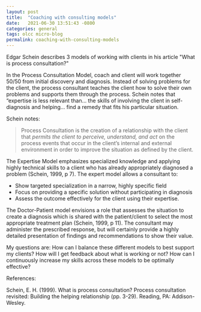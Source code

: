 ```yaml
---
layout: post
title:  "Coaching with consulting models" 
date:   2021-06-30 13:51:43 -0800
categories: general
tags: olcc micro-blog
permalink: coaching-with-consulting-models
---
```

Edgar Schein describes 3 models of working with clients in his article "What is process consultation?" 

In the Process Consultation Model, coach and client will work together 50/50 from initial discovery and diagnosis. Instead of solving problems for the client, the process consultant teaches the client how to solve their own problems and supports them through the process. Schein notes that “expertise is less relevant than… the skills of involving the client in self-diagnosis and helping… find a remedy that fits his particular situation.

Schein notes:

> Process Consultation is the creation of a relationship with the client that *permits the client to perceive, understand, and act* on the process events that occur in the client’s internal and external environment in order to improve the situation as defined by the client.

The Expertise Model emphasizes specialized knowledge and applying highly technical skills to a client who has already appropriately diagnosed a problem (Schein, 1999, p 7). The expert model allows a consultant to:

- Show targeted specialization in a narrow, highly specific field
- Focus on providing a specific solution without participating in diagnosis
- Assess the outcome effectively for the client using their expertise.

The Doctor-Patient model envisions a role that assesses the situation to create a diagnosis which is shared with the patient/client to select the most appropriate treatment plan (Schein, 1999, p 11). The consultant may administer the prescribed response, but will certainly provide a highly detailed presentation of findings and recommendations to show their value.

My questions are: How can I balance these different models to best support my clients? How will I get feedback about what is working or not? How can I continuously increase my skills across these models to be optimally effective? 

References:

Schein, E. H. (1999). What is process consultation? Process consultation revisited: Building the helping relationship (pp. 3-29). Reading, PA: Addison-Wesley.